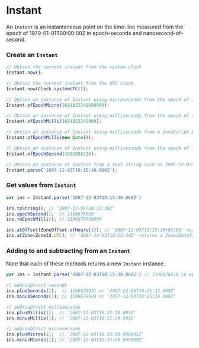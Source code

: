 # Instant

An `Instant` is an instantaneous point on the time-line measured from the epoch of 1970-01-01T00:00:00Z in epoch-seconds and nanosecond-of-second.

### Create an `Instant`

```javascript
// Obtain the current instant from the system clock
Instant.now();

// Obtain the current instant from the UTC clock
Instant.now(Clock.systemUTC());

// Obtain an instance of Instant using microseconds from the epoch of 1970-01-01T00:00:00Z. In this example, the Saturday, August 12, 2023 2:57:21 PM GMT
Instant.ofEpochMicro(1691852241000000);

// Obtain an instance of Instant using milliseconds from the epoch of 1970-01-01T00:00:00Z. In this example, the Saturday, August 12, 2023 2:57:21 PM GMT
Instant.ofEpochMilli(1691852241000);

// Obtain an instance of Instant using milliseconds from a JavaScript Date object
Instant.ofEpochMilli(new Date());

// Obtain an instance of Instant using milliseconds from the epoch of 1970-01-01T00:00:00Z
Instant.ofEpochSecond(1691926326);

// Obtain an instance of Instant from a text string such as 2007-12-03T10:15:30.000Z.
Instant.parse('2007-12-03T10:15:30.000Z');
```

### Get values from `Instant`

```javascript
var ins = Instant.parse('2007-12-03T10:15:30.000Z')

ins.toString(); // '2007-12-03T10:15:30Z'
ins.epochSecond();  // 1196676930
ins.toEpochMilli(); // 1196676930000

ins.atOffset(ZoneOffset.ofHours(1)); // '2007-12-03T11:15:30+01:00' returns an OffsetDateTime instance 
ins.atZone(ZoneId.UTC); // '2007-12-03T10:15:30Z' returns a ZonedDateTime instance
```

### Adding to and subtracting from an `Instant`

Note that each of these methods returns a new `Instant` instance.

```javascript
var ins = Instant.parse('2007-12-03T10:15:30.000Z') // 1196676930 in epoch seconds

// add/subtract seconds
ins.plusSeconds(1);  // 1196676931 or '2007-12-03T10:15:31.000Z'
ins.minusSeconds(1); // 1196676929 or '2007-12-03T10:15:29.000Z'

// add/subtract milliseconds
ins.plusMillis(1);  // '2007-12-03T10:15:30.001Z'
ins.minusMillis(1); // '2007-12-03T10:15:29.999Z' 

// add/subtract microseconds
ins.plusMicros(1);  // '2007-12-03T10:15:30.000001Z'
ins.minusMicros(1); // '2007-12-03T10:15:29.999999Z'
```

